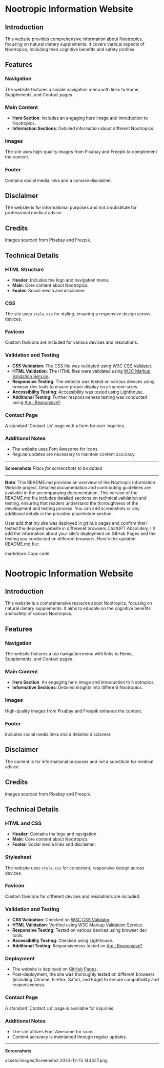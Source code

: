 # Nootropic Information Website

## Introduction

This website provides comprehensive information about Nootropics, focusing on natural dietary supplements. It covers various aspects of Nootropics, including their cognitive benefits and safety profiles.

## Features

### Navigation

The website features a simple navigation menu with links to Home, Supplements, and Contact pages.

### Main Content

- **Hero Section**: Includes an engaging hero image and introduction to Nootropics.
- **Information Sections**: Detailed information about different Nootropics.

### Images

The site uses high-quality images from Pixabay and Freepik to complement the content.

### Footer

Contains social media links and a concise disclaimer.

## Disclaimer

The website is for informational purposes and not a substitute for professional medical advice.

## Credits

Images sourced from Pixabay and Freepik.

## Technical Details

### HTML Structure

- **Header**: Includes the logo and navigation menu.
- **Main**: Core content about Nootropics.
- **Footer**: Social media and disclaimer.

### CSS

The site uses `style.css` for styling, ensuring a responsive design across devices.

### Favicon

Custom favicons are included for various devices and resolutions.

### Validation and Testing

- **CSS Validation**: The CSS file was validated using [W3C CSS Validator](https://jigsaw.w3.org/css-validator/).
- **HTML Validation**: The HTML files were validated using [W3C Markup Validation Service](https://validator.w3.org/).
- **Responsive Testing**: The website was tested on various devices using browser dev tools to ensure proper display on all screen sizes.
- **Accessibility Testing**: Accessibility was tested using Lighthouse.
- **Additional Testing**: Further responsiveness testing was conducted using [Am I Responsive?](https://amiresponsive.co.uk/).

### Contact Page

A standard 'Contact Us' page with a form for user inquiries.

### Additional Notes

- The website uses Font Awesome for icons.
- Regular updates are necessary to maintain content accuracy.

---

**Screenshots**
*Place for screenshots to be added*

---

**Note**: This README.md provides an overview of the Nootropic Information Website project. Detailed documentation and contributing guidelines are available in the accompanying documentation.
This version of the README.md file includes detailed sections on technical validation and testing, ensuring that readers understand the thoroughness of the development and testing process. You can add screenshots or any additional details in the provided placeholder section.

User
add that my site was deployed in git hub pages  and confirm that i tested the depoyed website in differenet browsers
ChatGPT
Absolutely, I'll add the information about your site's deployment on GitHub Pages and the testing you conducted on different browsers. Here's the updated README.md file:

markdown
Copy code

# Nootropic Information Website

## Introduction

This website is a comprehensive resource about Nootropics, focusing on natural dietary supplements. It aims to educate on the cognitive benefits and safety of various Nootropics.

## Features

### Navigation

The website features a top navigation menu with links to Home, Supplements, and Contact pages.

### Main Content

- **Hero Section**: An engaging hero image and introduction to Nootropics.
- **Informative Sections**: Detailed insights into different Nootropics.

### Images

High-quality images from Pixabay and Freepik enhance the content.

### Footer

Includes social media links and a detailed disclaimer.

## Disclaimer

The content is for informational purposes and not a substitute for medical advice.

## Credits

Images sourced from Pixabay and Freepik.

## Technical Details

### HTML and CSS

- **Header**: Contains the logo and navigation.
- **Main**: Core content about Nootropics.
- **Footer**: Social media links and disclaimer.

### Stylesheet

The website uses `style.css` for consistent, responsive design across devices.

### Favicon

Custom favicons for different devices and resolutions are included.

### Validation and Testing

- **CSS Validation**: Checked on [W3C CSS Validator](https://jigsaw.w3.org/css-validator/).
- **HTML Validation**: Verified using [W3C Markup Validation Service](https://validator.w3.org/).
- **Responsive Testing**: Tested on various devices using browser dev tools.
- **Accessibility Testing**: Checked using Lighthouse.
- **Additional Testing**: Responsiveness tested on [Am I Responsive?](https://amiresponsive.co.uk/).

### Deployment

- The website is deployed on [GitHub Pages](https://pages.github.com/).
- Post-deployment, the site was thoroughly tested on different browsers (including Chrome, Firefox, Safari, and Edge) to ensure compatibility and responsiveness.

### Contact Page

A standard 'Contact Us' page is available for inquiries.

### Additional Notes

- The site utilizes Font Awesome for icons.
- Content accuracy is maintained through regular updates.

---

**Screenshots**

assets/images/Screenshot 2023-12-15 143427.png
